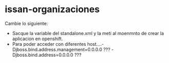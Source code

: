 # issan-organizaciones
Cambie lo siguiente:
* Sacque la variable del standalone.xml y la meti al moenmnto de crear la aplicacion en openshift.
* Para poder acceder con diferentes host....-Djboss.bind.address.management=0.0.0.0 ??? -Djboss.bind.address=0.0.0.0 ???
